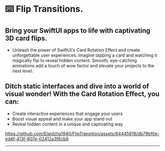 ⌨️ Flip Transitions. 
=======

Bring your SwiftUI apps to life with captivating 3D card flips.
-------

- Unleash the power of SwiftUI's Card Rotation Effect and create unforgettable user experiences. Imagine tapping a card and watching it magically flip to reveal hidden content. Smooth, eye-catching animations add a touch of wow factor and elevate your projects to the next level.

Ditch static interfaces and dive into a world of visual wonder! With the Card Rotation Effect, you can:
-------

- Create interactive experiences that engage your users
- Boost visual appeal and make your app stand out
- Reveal hidden content in a unique and captivating way

https://github.com/Elaidzha1940/FlipTransition/assets/64445918/db79bf0e-ed4f-413f-807e-02412a3f6cb9

-------
